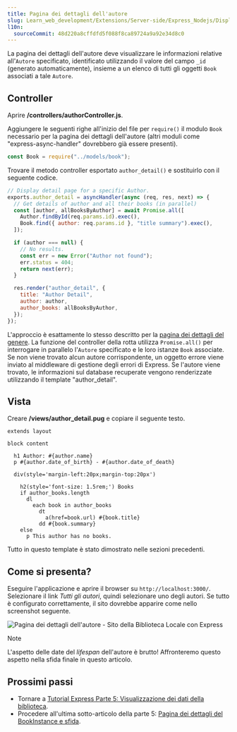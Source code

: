 ```yaml
---
title: Pagina dei dettagli dell'autore
slug: Learn_web_development/Extensions/Server-side/Express_Nodejs/Displaying_data/Author_detail_page
l10n:
  sourceCommit: 48d220a8cffdfd5f088f8ca89724a9a92e34d8c0
---
```


La pagina dei dettagli dell'autore deve visualizzare le informazioni relative all'`Autore` specificato, identificato utilizzando il valore del campo `_id` (generato automaticamente), insieme a un elenco di tutti gli oggetti `Book` associati a tale `Autore`.

## Controller

Aprire **/controllers/authorController.js**.

Aggiungere le seguenti righe all'inizio del file per `require()` il modulo `Book` necessario per la pagina dei dettagli dell'autore (altri moduli come "express-async-handler" dovrebbero già essere presenti).

```js
const Book = require("../models/book");
```

Trovare il metodo controller esportato `author_detail()` e sostituirlo con il seguente codice.

```js
// Display detail page for a specific Author.
exports.author_detail = asyncHandler(async (req, res, next) => {
  // Get details of author and all their books (in parallel)
  const [author, allBooksByAuthor] = await Promise.all([
    Author.findById(req.params.id).exec(),
    Book.find({ author: req.params.id }, "title summary").exec(),
  ]);

  if (author === null) {
    // No results.
    const err = new Error("Author not found");
    err.status = 404;
    return next(err);
  }

  res.render("author_detail", {
    title: "Author Detail",
    author: author,
    author_books: allBooksByAuthor,
  });
});
```

L'approccio è esattamente lo stesso descritto per la [pagina dei dettagli del genere](/it/docs/Learn_web_development/Extensions/Server-side/Express_Nodejs/Displaying_data/Genre_detail_page).
La funzione del controller della rotta utilizza `Promise.all()` per interrogare in parallelo l'`Autore` specificato e le loro istanze `Book` associate.
Se non viene trovato alcun autore corrispondente, un oggetto errore viene inviato al middleware di gestione degli errori di Express.
Se l'autore viene trovato, le informazioni sul database recuperate vengono renderizzate utilizzando il template "author_detail".

## Vista

Creare **/views/author_detail.pug** e copiare il seguente testo.

```pug
extends layout

block content

  h1 Author: #{author.name}
  p #{author.date_of_birth} - #{author.date_of_death}

  div(style='margin-left:20px;margin-top:20px')

    h2(style='font-size: 1.5rem;') Books
    if author_books.length
      dl
        each book in author_books
          dt
            a(href=book.url) #{book.title}
          dd #{book.summary}
    else
      p This author has no books.
```

Tutto in questo template è stato dimostrato nelle sezioni precedenti.

## Come si presenta?

Eseguire l'applicazione e aprire il browser su `http://localhost:3000/`. Selezionare il link _Tutti gli autori_, quindi selezionare uno degli autori. Se tutto è configurato correttamente, il sito dovrebbe apparire come nello screenshot seguente.

![Pagina dei dettagli dell'autore - Sito della Biblioteca Locale con Express](locallibary_express_author_detail.png)

> [!NOTE]
> L'aspetto delle date del _lifespan_ dell'autore è brutto! Affronteremo questo aspetto nella sfida finale in questo articolo.

## Prossimi passi

- Tornare a [Tutorial Express Parte 5: Visualizzazione dei dati della biblioteca](/it/docs/Learn_web_development/Extensions/Server-side/Express_Nodejs/Displaying_data).
- Procedere all'ultima sotto-articolo della parte 5: [Pagina dei dettagli del BookInstance e sfida](/it/docs/Learn_web_development/Extensions/Server-side/Express_Nodejs/Displaying_data/BookInstance_detail_page_and_challenge).
